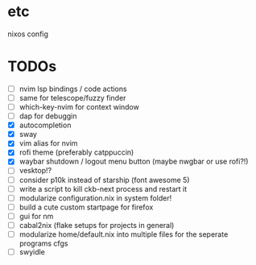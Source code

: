 # etc
nixos config

# TODOs
- [ ] nvim lsp bindings / code actions
- [ ] same for telescope/fuzzy finder
- [ ] which-key-nvim for context window
- [ ] dap for debuggin
- [x] autocompletion
- [x] sway
- [x] vim alias for nvim
- [x] rofi theme (preferably catppuccin)
- [x] waybar shutdown / logout menu button (maybe nwgbar or use rofi?!)
- [ ] vesktop!?
- [ ] consider p10k instead of starship (font awesome 5)
- [ ] write a script to kill ckb-next process and restart it
- [ ] modularize configuration.nix in system folder!
- [ ] build a cute custom startpage for firefox
- [ ] gui for nm
- [ ] cabal2nix (flake setups for projects in general)
- [ ] modularize home/default.nix into multiple files for the seperate programs cfgs
- [ ] swyidle
